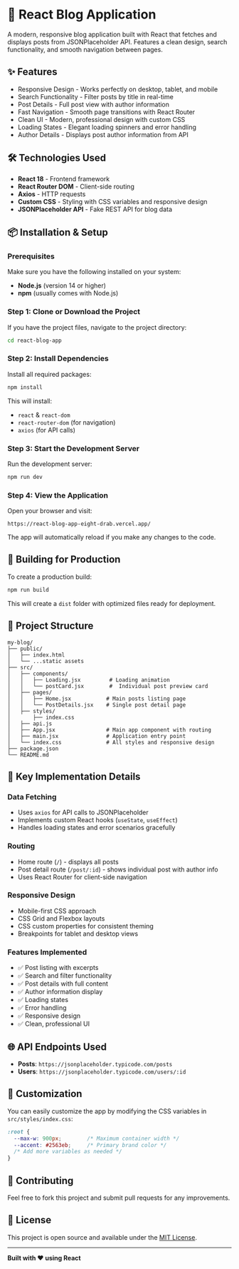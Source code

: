 # 📝 React Blog Application

A modern, responsive blog application built with React that fetches and displays posts from JSONPlaceholder API. Features a clean design, search functionality, and smooth navigation between pages.

## ✨ Features

- Responsive Design - Works perfectly on desktop, tablet, and mobile
- Search Functionality - Filter posts by title in real-time
- Post Details - Full post view with author information
- Fast Navigation - Smooth page transitions with React Router
- Clean UI - Modern, professional design with custom CSS
- Loading States - Elegant loading spinners and error handling
- Author Details - Displays post author information from API

## 🛠 Technologies Used

- **React 18** - Frontend framework
- **React Router DOM** - Client-side routing
- **Axios** - HTTP requests
- **Custom CSS** - Styling with CSS variables and responsive design
- **JSONPlaceholder API** - Fake REST API for blog data

## 📦 Installation & Setup

### Prerequisites
Make sure you have the following installed on your system:
- **Node.js** (version 14 or higher)
- **npm** (usually comes with Node.js)

### Step 1: Clone or Download the Project
If you have the project files, navigate to the project directory:
```bash
cd react-blog-app
```

### Step 2: Install Dependencies
Install all required packages:
```bash
npm install
```

This will install:
- `react` & `react-dom`
- `react-router-dom` (for navigation)
- `axios` (for API calls)

### Step 3: Start the Development Server
Run the development server:
```bash
npm run dev
```

### Step 4: View the Application
Open your browser and visit:
```
https://react-blog-app-eight-drab.vercel.app/
```

The app will automatically reload if you make any changes to the code.

## 🚀 Building for Production

To create a production build:

```bash
npm run build
```

This will create a `dist` folder with optimized files ready for deployment.

## 📁 Project Structure

```
my-blog/
├── public/
│   ├── index.html
│   └── ...static assets
├── src/
│   ├── components/
│   │   ├── Loading.jsx         # Loading animation
│   │   └── postCard.jsx        #  Individual post preview card
│   ├── pages/
│   │   ├── Home.jsx           # Main posts listing page
│   │   └── PostDetails.jsx    # Single post detail page
│   ├── styles/
│       ├── index.css  
│   ├── api.js
│   ├── App.jsx                # Main app component with routing
│   ├── main.jsx               # Application entry point
│   └── index.css              # All styles and responsive design
├── package.json
└── README.md
```

## 🎯 Key Implementation Details

### Data Fetching
- Uses `axios` for API calls to JSONPlaceholder
- Implements custom React hooks (`useState`, `useEffect`)
- Handles loading states and error scenarios gracefully

### Routing
- Home route (`/`) - displays all posts
- Post detail route (`/post/:id`) - shows individual post with author info
- Uses React Router for client-side navigation

### Responsive Design
- Mobile-first CSS approach
- CSS Grid and Flexbox layouts
- CSS custom properties for consistent theming
- Breakpoints for tablet and desktop views

### Features Implemented
- ✅ Post listing with excerpts
- ✅ Search and filter functionality
- ✅ Post details with full content
- ✅ Author information display
- ✅ Loading states
- ✅ Error handling
- ✅ Responsive design
- ✅ Clean, professional UI

## 🌐 API Endpoints Used

- **Posts**: `https://jsonplaceholder.typicode.com/posts`
- **Users**: `https://jsonplaceholder.typicode.com/users/:id`

## 🎨 Customization

You can easily customize the app by modifying the CSS variables in `src/styles/index.css`:

```css
:root {
  --max-w: 900px;        /* Maximum container width */
  --accent: #2563eb;     /* Primary brand color */
  /* Add more variables as needed */
}
```

## 🤝 Contributing

Feel free to fork this project and submit pull requests for any improvements.

## 📄 License

This project is open source and available under the [MIT License](LICENSE).

---

**Built with ❤️ using React**
